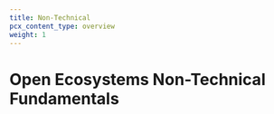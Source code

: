 ```yaml
---
title: Non-Technical
pcx_content_type: overview
weight: 1
---
```


# Open Ecosystems Non-Technical Fundamentals

